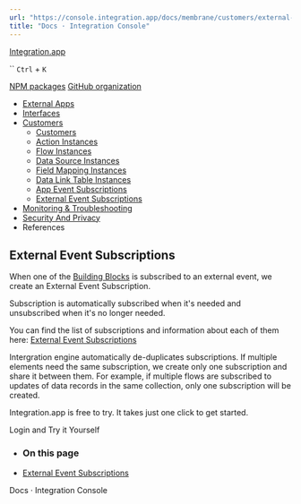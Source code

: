 ```yaml
---
url: "https://console.integration.app/docs/membrane/customers/external-event-subscriptions"
title: "Docs · Integration Console"
---
```


[Integration.app](https://integration.app/)

`` `Ctrl` + `K`

[NPM packages](https://www.npmjs.com/~integration.app) [GitHub organization](https://github.com/integration-app)

- [External Apps](https://console.integration.app/docs/membrane/apps)
- [Interfaces](https://console.integration.app/docs/membrane/interfaces)
- [Customers](https://console.integration.app/docs/membrane/customers)
  - [Customers](https://console.integration.app/docs/membrane/customers/customers)
  - [Action Instances](https://console.integration.app/docs/membrane/customers/action-instances)
  - [Flow Instances](https://console.integration.app/docs/membrane/customers/flow-instances)
  - [Data Source Instances](https://console.integration.app/docs/membrane/customers/data-source-instances)
  - [Field Mapping Instances](https://console.integration.app/docs/membrane/customers/field-mapping-instances)
  - [Data Link Table Instances](https://console.integration.app/docs/membrane/customers/data-link-table-instances)
  - [App Event Subscriptions](https://console.integration.app/docs/membrane/customers/app-event-subscriptions)
  - [External Event Subscriptions](https://console.integration.app/docs/membrane/customers/external-event-subscriptions)
- [Monitoring & Troubleshooting](https://console.integration.app/docs/membrane/monitoring)
- [Security And Privacy](https://console.integration.app/docs/membrane/security-and-privacy)
- References

## External Event Subscriptions

When one of the [Building Blocks](https://console.integration.app/docs/membrane/interfaces) is subscribed to an external event, we create an External Event Subscription.

Subscription is automatically subscribed when it's needed and unsubscribed when it's no longer needed.

You can find the list of subscriptions and information about each of them here: [External Event Subscriptions](https://console.integration.app/w/0/deployments/external-event-subscriptions)

Intergration engine automatically de-duplicates subscriptions.
If multiple elements need the same subscription, we create only one subscription and share it between them.
For example, if multiple flows are subscribed to updates of data records in the same collection, only one subscription will be created.

Integration.app is free to try. It takes just one click to get started.

Login and Try it Yourself

- ### On this page

- [External Event Subscriptions](https://console.integration.app/docs/membrane/customers/external-event-subscriptions#external-event-subscriptions)

Docs · Integration Console
